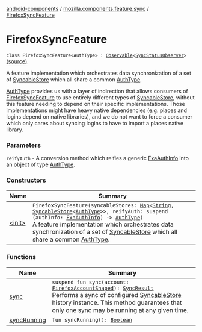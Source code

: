 [android-components](../../index.md) / [mozilla.components.feature.sync](../index.md) / [FirefoxSyncFeature](./index.md)

# FirefoxSyncFeature

`class FirefoxSyncFeature<AuthType> : `[`Observable`](../../mozilla.components.support.base.observer/-observable/index.md)`<`[`SyncStatusObserver`](../-sync-status-observer/index.md)`>` [(source)](https://github.com/mozilla-mobile/android-components/blob/master/components/feature/sync/src/main/java/mozilla/components/feature/sync/FirefoxSyncFeature.kt#L53)

A feature implementation which orchestrates data synchronization of a set of [SyncableStore](../../mozilla.components.concept.storage/-syncable-store/index.md) which
all share a common [AuthType](index.md#AuthType).

[AuthType](index.md#AuthType) provides us with a layer of indirection that allows consumers of [FirefoxSyncFeature](./index.md)
to use entirely different types of [SyncableStore](../../mozilla.components.concept.storage/-syncable-store/index.md), without this feature needing to depend on
their specific implementations. Those implementations might have heavy native dependencies
(e.g. places and logins depend on native libraries), and we do not want to force a consumer which
only cares about syncing logins to have to import a places native library.

### Parameters

`reifyAuth` - A conversion method which reifies a generic [FxaAuthInfo](../-fxa-auth-info/index.md) into an object of
type [AuthType](index.md#AuthType).

### Constructors

| Name | Summary |
|---|---|
| [&lt;init&gt;](-init-.md) | `FirefoxSyncFeature(syncableStores: `[`Map`](https://kotlinlang.org/api/latest/jvm/stdlib/kotlin.collections/-map/index.html)`<`[`String`](https://kotlinlang.org/api/latest/jvm/stdlib/kotlin/-string/index.html)`, `[`SyncableStore`](../../mozilla.components.concept.storage/-syncable-store/index.md)`<`[`AuthType`](index.md#AuthType)`>>, reifyAuth: suspend (authInfo: `[`FxaAuthInfo`](../-fxa-auth-info/index.md)`) -> `[`AuthType`](index.md#AuthType)`)`<br>A feature implementation which orchestrates data synchronization of a set of [SyncableStore](../../mozilla.components.concept.storage/-syncable-store/index.md) which all share a common [AuthType](index.md#AuthType). |

### Functions

| Name | Summary |
|---|---|
| [sync](sync.md) | `suspend fun sync(account: `[`FirefoxAccountShaped`](../../mozilla.components.service.fxa/-firefox-account-shaped/index.md)`): `[`SyncResult`](../-sync-result.md)<br>Performs a sync of configured [SyncableStore](../../mozilla.components.concept.storage/-syncable-store/index.md) history instance. This method guarantees that only one sync may be running at any given time. |
| [syncRunning](sync-running.md) | `fun syncRunning(): `[`Boolean`](https://kotlinlang.org/api/latest/jvm/stdlib/kotlin/-boolean/index.html) |
